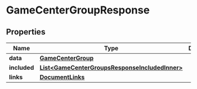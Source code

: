 

# GameCenterGroupResponse


## Properties

| Name | Type | Description | Notes |
|------------ | ------------- | ------------- | -------------|
|**data** | [**GameCenterGroup**](GameCenterGroup.md) |  |  |
|**included** | [**List&lt;GameCenterGroupsResponseIncludedInner&gt;**](GameCenterGroupsResponseIncludedInner.md) |  |  [optional] |
|**links** | [**DocumentLinks**](DocumentLinks.md) |  |  |



